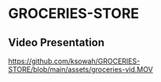 # GROCERIES-STORE
## Video Presentation

https://github.com/ksowah/GROCERIES-STORE/blob/main/assets/groceries-vid.MOV
